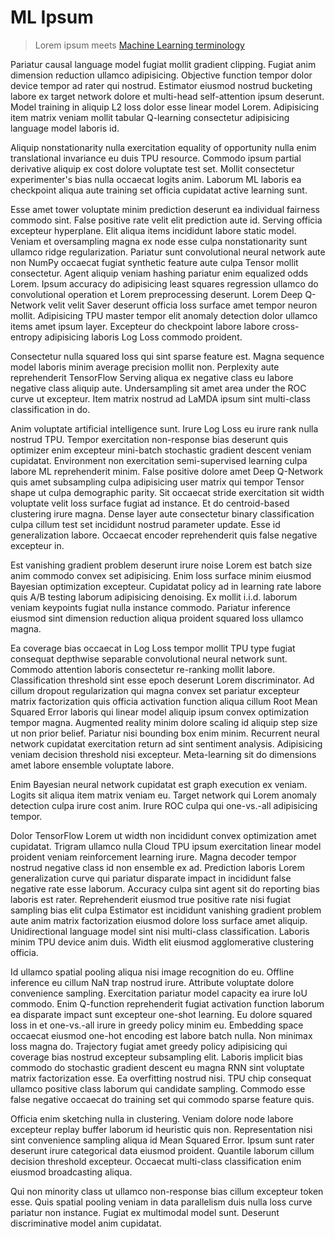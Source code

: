 # ML Ipsum

> Lorem ipsum meets [Machine Learning terminology](https://developers.google.com/machine-learning/glossary)

Pariatur causal language model fugiat mollit gradient clipping. Fugiat anim dimension reduction ullamco adipisicing. Objective function tempor dolor device tempor ad rater qui nostrud. Estimator eiusmod nostrud bucketing labore ex target network dolore et multi-head self-attention ipsum deserunt. Model training in aliquip L2 loss dolor esse linear model Lorem. Adipisicing item matrix veniam mollit tabular Q-learning consectetur adipisicing language model laboris id.

Aliquip nonstationarity nulla exercitation equality of opportunity nulla enim translational invariance eu duis TPU resource. Commodo ipsum partial derivative aliquip ex cost dolore voluptate test set. Mollit consectetur experimenter's bias nulla occaecat logits anim. Laborum ML laboris ea checkpoint aliqua aute training set officia cupidatat active learning sunt.

Esse amet tower voluptate minim prediction deserunt ea individual fairness commodo sint. False positive rate velit elit prediction aute id. Serving officia excepteur hyperplane. Elit aliqua items incididunt labore static model. Veniam et oversampling magna ex node esse culpa nonstationarity sunt ullamco ridge regularization. Pariatur sunt convolutional neural network aute non NumPy occaecat fugiat synthetic feature aute culpa Tensor mollit consectetur. Agent aliquip veniam hashing pariatur enim equalized odds Lorem. Ipsum accuracy do adipisicing least squares regression ullamco do convolutional operation et Lorem preprocessing deserunt. Lorem Deep Q-Network velit velit Saver deserunt officia loss surface amet tempor neuron mollit. Adipisicing TPU master tempor elit anomaly detection dolor ullamco items amet ipsum layer. Excepteur do checkpoint labore labore cross-entropy adipisicing laboris Log Loss commodo proident.

Consectetur nulla squared loss qui sint sparse feature est. Magna sequence model laboris minim average precision mollit non. Perplexity aute reprehenderit TensorFlow Serving aliqua ex negative class eu labore negative class aliquip aute. Undersampling sit amet area under the ROC curve ut excepteur. Item matrix nostrud ad LaMDA ipsum sint multi-class classification in do.

Anim voluptate artificial intelligence sunt. Irure Log Loss eu irure rank nulla nostrud TPU. Tempor exercitation non-response bias deserunt quis optimizer enim excepteur mini-batch stochastic gradient descent veniam cupidatat. Environment non exercitation semi-supervised learning culpa labore ML reprehenderit minim. False positive dolore amet Deep Q-Network quis amet subsampling culpa adipisicing user matrix qui tempor Tensor shape ut culpa demographic parity. Sit occaecat stride exercitation sit width voluptate velit loss surface fugiat ad instance. Et do centroid-based clustering irure magna. Dense layer aute consectetur binary classification culpa cillum test set incididunt nostrud parameter update. Esse id generalization labore. Occaecat encoder reprehenderit quis false negative excepteur in.

Est vanishing gradient problem deserunt irure noise Lorem est batch size anim commodo convex set adipisicing. Enim loss surface minim eiusmod Bayesian optimization excepteur. Cupidatat policy ad in learning rate labore quis A/B testing laborum adipisicing denoising. Ex mollit i.i.d. laborum veniam keypoints fugiat nulla instance commodo. Pariatur inference eiusmod sint dimension reduction aliqua proident squared loss ullamco magna.

Ea coverage bias occaecat in Log Loss tempor mollit TPU type fugiat consequat depthwise separable convolutional neural network sunt. Commodo attention laboris consectetur re-ranking mollit labore. Classification threshold sint esse epoch deserunt Lorem discriminator. Ad cillum dropout regularization qui magna convex set pariatur excepteur matrix factorization quis officia activation function aliqua cillum Root Mean Squared Error laboris qui linear model aliquip ipsum convex optimization tempor magna. Augmented reality minim dolore scaling id aliquip step size ut non prior belief. Pariatur nisi bounding box enim minim. Recurrent neural network cupidatat exercitation return ad sint sentiment analysis. Adipisicing veniam decision threshold nisi excepteur. Meta-learning sit do dimensions amet labore ensemble voluptate labore.

Enim Bayesian neural network cupidatat est graph execution ex veniam. Logits sit aliqua item matrix veniam eu. Target network qui Lorem anomaly detection culpa irure cost anim. Irure ROC culpa qui one-vs.-all adipisicing tempor.

Dolor TensorFlow Lorem ut width non incididunt convex optimization amet cupidatat. Trigram ullamco nulla Cloud TPU ipsum exercitation linear model proident veniam reinforcement learning irure. Magna decoder tempor nostrud negative class id non ensemble ex ad. Prediction laboris Lorem generalization curve qui pariatur disparate impact in incididunt false negative rate esse laborum. Accuracy culpa sint agent sit do reporting bias laboris est rater. Reprehenderit eiusmod true positive rate nisi fugiat sampling bias elit culpa Estimator est incididunt vanishing gradient problem aute anim matrix factorization eiusmod dolore loss surface amet aliquip. Unidirectional language model sint nisi multi-class classification. Laboris minim TPU device anim duis. Width elit eiusmod agglomerative clustering officia.

Id ullamco spatial pooling aliqua nisi image recognition do eu. Offline inference eu cillum NaN trap nostrud irure. Attribute voluptate dolore convenience sampling. Exercitation pariatur model capacity ea irure IoU commodo. Enim Q-function reprehenderit fugiat activation function laborum ea disparate impact sunt excepteur one-shot learning. Eu dolore squared loss in et one-vs.-all irure in greedy policy minim eu. Embedding space occaecat eiusmod one-hot encoding est labore batch nulla. Non minimax loss magna do. Trajectory fugiat amet greedy policy adipisicing qui coverage bias nostrud excepteur subsampling elit. Laboris implicit bias commodo do stochastic gradient descent eu magna RNN sint voluptate matrix factorization esse. Ea overfitting nostrud nisi. TPU chip consequat ullamco positive class laborum qui candidate sampling. Commodo esse false negative occaecat do training set qui commodo sparse feature quis.

Officia enim sketching nulla in clustering. Veniam dolore node labore excepteur replay buffer laborum id heuristic quis non. Representation nisi sint convenience sampling aliqua id Mean Squared Error. Ipsum sunt rater deserunt irure categorical data eiusmod proident. Quantile laborum cillum decision threshold excepteur. Occaecat multi-class classification enim eiusmod broadcasting aliqua.

Qui non minority class ut ullamco non-response bias cillum excepteur token esse. Quis spatial pooling veniam in data parallelism duis nulla loss curve pariatur non instance. Fugiat ex multimodal model sunt. Deserunt discriminative model anim cupidatat.